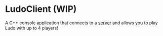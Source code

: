 # LudoClient (WIP)
A C++ console application that connects to a <a href="https://github.com/Wheeskeey/LudoServer">server</a> and allows you to play Ludo with up to 4 players!

